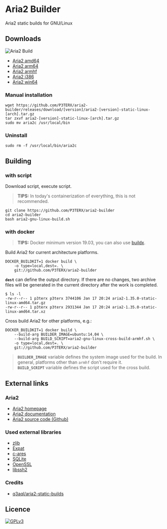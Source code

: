 # Aria2 Builder

Aria2 static builds for GNU/Linux

## Downloads

![Aria2 Build](https://github.com/jsda/aria2-builder/workflows/Aria2%20Build/badge.svg?branch=master)

* [Aria2 amd64](https://github.com/jsda/aria2-builder/tree/amd64/)
* [Aria2 arm64](https://github.com/jsda/aria2-builder/tree/arm64/)
* [Aria2 armhf](https://github.com/jsda/aria2-builder/tree/armhf/)
* [Aria2 i386](https://github.com/jsda/aria2-builder/tree/i386/)
* [Aria2 win64](https://github.com/jsda/aria2-builder/tree/win64/)

### Manual installation
```shell
wget https://github.com/P3TERX/aria2-builder/releases/download/[version]/aria2-[version]-static-linux-[arch].tar.gz
tar zxvf aria2-[version]-static-linux-[arch].tar.gz
sudo mv aria2c /usr/local/bin
```

### Uninstall
```shell
sudo rm -f /usr/local/bin/aria2c
```

## Building

### with script

Download script, execute script.
> **TIPS:** In today's containerization of everything, this is not recommended.
```shell
git clone https://github.com/P3TERX/aria2-builder
cd aria2-builder
bash aria2-gnu-linux-build.sh
```

### with docker

> **TIPS:** Docker minimum version 19.03, you can also use [buildx](https://github.com/docker/buildx).

Build Aria2 for current architecture platforms.
```shell
DOCKER_BUILDKIT=1 docker build \
    -o type=local,dest=. \
    git://github.com/P3TERX/aria2-builder
```

**`dest`** can define the output directory. If there are no changes, two archive files will be generated in the current directory after the work is completed.
```
$ ls -l
-rw-r--r-- 1 p3terx p3terx 3744106 Jan 17 20:24 aria2-1.35.0-static-linux-amd64.tar.gz
-rw-r--r-- 1 p3terx p3terx 2931344 Jan 17 20:24 aria2-1.35.0-static-linux-amd64.tar.xz
```

Cross build Aria2 for other platforms, e.g.:
```
DOCKER_BUILDKIT=1 docker build \
    --build-arg BUILDER_IMAGE=ubuntu:14.04 \
    --build-arg BUILD_SCRIPT=aria2-gnu-linux-cross-build-armhf.sh \
    -o type=local,dest=. \
    git://github.com/P3TERX/aria2-builder
```
> **`BUILDER_IMAGE`** variable defines the system image used for the build. In general, platforms other than `armhf` don't require it.  
> **`BUILD_SCRIPT`** variable defines the script used for the cross build.

## External links

### Aria2

* [Aria2 homepage](https://aria2.github.io/)
* [Aria2 documentation](https://aria2.github.io/manual/en/html/)
* [Aria2 source code (Github)](https://github.com/aria2/aria2)

### Used external libraries

* [zlib](http://www.zlib.net/)
* [Expat](https://libexpat.github.io/)
* [c-ares](http://c-ares.haxx.se/)
* [SQLite](http://www.sqlite.org/)
* [OpenSSL](http://www.openssl.org/)
* [libssh2](http://www.libssh2.org/)

### Credits

* [q3aql/aria2-static-builds](https://github.com/q3aql/aria2-static-builds)

## Licence

[![GPLv3](https://www.gnu.org/graphics/gplv3-127x51.png)](https://github.com/P3TERX/aria2-builder/blob/master/LICENSE)

